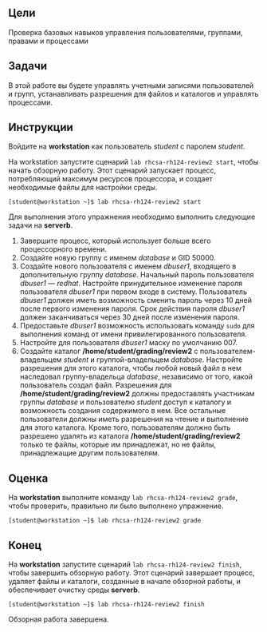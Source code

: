 ## Цели

Проверка базовых навыков управления пользователями, группами, правами и процессами

## Задачи

В этой работе вы будете управлять учетными записями пользователей и групп, устанавливать разрешения для файлов и каталогов и управлять процессами.


## Инструкции

Войдите на **workstation** как пользователь *student* с паролем *student*.

На workstation запустите сценарий `lab rhcsa-rh124-review2 start`, чтобы начать обзорную работу. Этот сценарий запускает процесс, потребляющий максимум ресурсов процессора, и создает необходимые файлы для настройки среды.

```
[student@workstation ~]$ lab rhcsa-rh124-review2 start
```

Для выполнения этого упражнения необходимо выполнить следующие задачи на **serverb**.

1.	Завершите процесс, который использует больше всего процессорного времени.
2.	Создайте новую группу с именем *database* и GID 50000.
3.	Создайте нового пользователя с именем *dbuser1*, входящего в дополнительную группу *database*. Начальный пароль пользователя *dbuser1* ― *redhat*. Настройте принудительное изменение пароля пользователя *dbuser1* при первом входе в систему. Пользователь *dbuser1* должен иметь возможность сменить пароль через 10 дней после первого изменения пароля. Срок действия пароля *dbuser1* должен заканчиваться через 30 дней после изменения пароля.
4.	Предоставьте *dbuser1* возможность использовать команду `sudo` для выполнения команд от имени привилегированного пользователя.
5.	Настройте для пользователя *dbuser1* маску по умолчанию 007.
6.	Создайте каталог **/home/student/grading/review2** с пользователем-владельцем *student* и группой-владельцем *database*. Настройте разрешения для этого каталога, чтобы любой новый файл в нем наследовал группу-владельца *database*, независимо от того, какой пользователь создал файл. Разрешения для **/home/student/grading/review2** должны предоставлять участникам группы *database* и пользователю *student* доступ к каталогу и возможность создания содержимого в нем. Все остальные пользователи должны иметь разрешения на чтение и выполнение для этого каталога. Кроме того, пользователям должно быть разрешено удалять из каталога **/home/student/grading/review2** только те файлы, которые им принадлежат, но не файлы, принадлежащие другим пользователям.

## Оценка

На **workstation** выполните команду `lab rhcsa-rh124-review2 grade`, чтобы проверить, правильно ли было выполнено упражнение.

```
[student@workstation ~]$ lab rhcsa-rh124-review2 grade
```

## Конец

На **workstation** запустите сценарий `lab rhcsa-rh124-review2 finish`, чтобы завершить обзорную работу. Этот сценарий завершает процесс, удаляет файлы и каталоги, созданные в начале обзорной работы, и обеспечивает очистку среды **serverb**.

```
[student@workstation ~]$ lab rhcsa-rh124-review2 finish
```

Обзорная работа завершена.